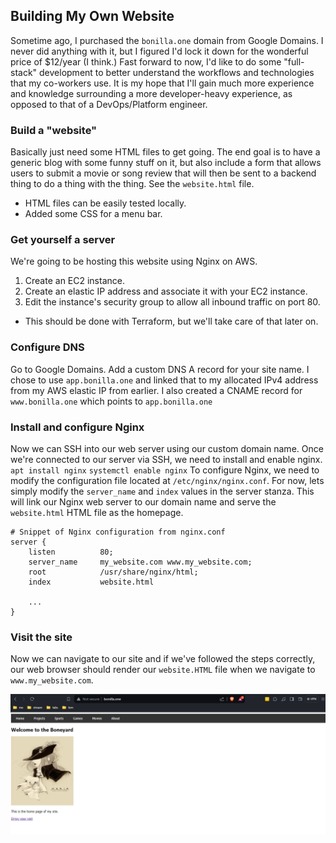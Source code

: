 ## Building My Own Website
Sometime ago, I purchased the `bonilla.one` domain from Google Domains. I never did anything with it, but I figured I'd lock it down for the wonderful price of $12/year (I think.) Fast forward to now, I'd like to do some "full-stack" development to better understand the workflows and technologies that my co-workers use. It is my hope that I'll gain much more experience and knowledge surrounding a more developer-heavy experience, as opposed to that of a DevOps/Platform engineer. 

### Build a "website"
Basically just need some HTML files to get going. The end goal is to have a generic blog with some funny stuff on it, but also include a form that allows users to submit a movie or song review that will then be sent to a backend thing to do a thing with the thing. See the `website.html` file.

* HTML files can be easily tested locally.
* Added some CSS for a menu bar.

### Get yourself a server
We're going to be hosting this website using Nginx on AWS. 

1. Create an EC2 instance.
2. Create an elastic IP address and associate it with your EC2 instance. 
3. Edit the instance's security group to allow all inbound traffic on port 80.

* This should be done with Terraform, but we'll take care of that later on. 

### Configure DNS
Go to Google Domains. Add a custom DNS A record for your site name. I chose to use `app.bonilla.one` and linked that to my allocated IPv4 address from my AWS elastic IP from earlier. I also created a CNAME record for `www.bonilla.one` which points to `app.bonilla.one`

### Install and configure Nginx
Now we can SSH into our web server using our custom domain name. Once we're connected to our server via SSH, we need to install and enable nginx. 
`apt install nginx`
`systemctl enable nginx`
To configure Nginx, we need to modify the configuration file located at `/etc/nginx/nginx.conf`. For now, lets simply modify the `server_name` and `index` values in the server stanza. This will link our Nginx web server to our domain name and serve the `website.html` HTML file as the homepage.
```
# Snippet of Nginx configuration from nginx.conf
server {
    listen          80;
    server_name     my_website.com www.my_website.com;
    root            /usr/share/nginx/html;
    index           website.html

    ...
}
```
### Visit the site
Now we can navigate to our site and if we've followed the steps correctly, our web browser should render our `website.HTML` file when we navigate to `www.my_website.com`.

![My Site](image-1.png)

